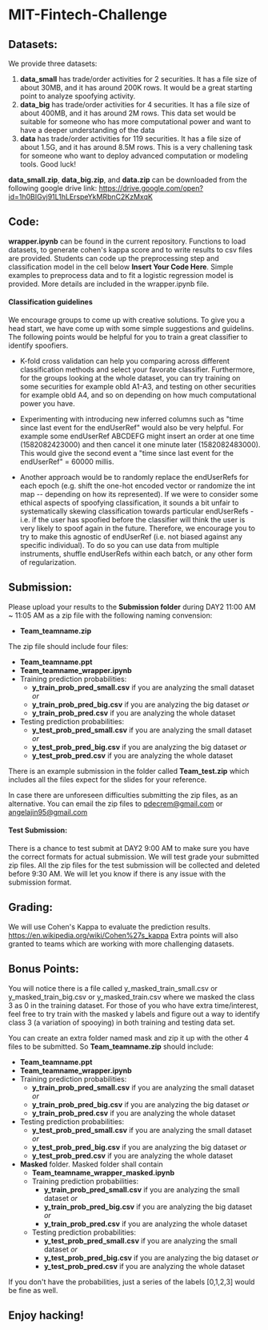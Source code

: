 # MIT-Fintech-Challenge

## Datasets:
We provide three datasets:
1. **data_small** has trade/order activities for 2 securities. It has a file size of about 30MB, and it has around 200K rows. It would be a great starting point to analyze spoofying activity. 
2. **data_big** has trade/order activities for 4 securities. It has a file size of about 400MB, and it has around 2M rows. This data set would be suitable for someone who has more computational power and want to have a deeper understanding of the data
3. **data** has trade/order activities for 119 securities. It has a file size of about 1.5G, and it has around 8.5M rows. This is a very challening task for someone who want to deploy advanced computation or modeling tools. Good luck!

**data_small.zip**, **data_big.zip**, and **data.zip** can be downloaded from the following google drive link: https://drive.google.com/open?id=1h0BIGvj91L1hLErspeYkMRbnC2KzMxqK

## Code:
**wrapper.ipynb** can be found in the current repository. Functions to load datasets, to generate cohen's kappa score and to write results to csv files are provided. Students can code up the preprocessing step and classification model in the cell below **Insert Your Code Here**. Simple examples to preprocess data and to fit a logistic regression model is provided. More details are included in the wrapper.ipynb file. 

#### Classification guidelines
We encourage groups to come up with creative solutions. To give you a head start, we have come up with some simple suggestions and guidelins. The following points would be helpful for you to train a great classifier to identify spoofiers.
- K-fold cross validation can help you comparing across different classification methods and select your favorate classifier. Furthermore, for the groups looking at the whole dataset, you can try training on some securities for example obId A1-A3, and testing on other securities for example obId A4, and so on depending on how much computational power you have.

- Experimenting with introducing new inferred columns such as "time since last event for the endUserRef" would also be very helpful. For example some endUserRef ABCDEFG might insert an order at one time (1582082423000) and then cancel it one minute later (1582082483000). This would give the second event a "time since last event for the endUserRef" = 60000 millis.

- Another approach would be to randomly replace the endUserRefs for each epoch (e.g. shift the one-hot encoded vector or randomize the int map -- depending on how its represented). If we were to consider some ethical aspects of spoofying classification, it sounds a bit unfair to systematically skewing classification towards particular endUserRefs - i.e. if the user has spoofied before the classifier will think the user is very likely to spoof again in the future. Therefore, we encourage you to try to make this agnostic of endUserRef (i.e. not biased against any specific individual). To do so you can use data from multiple instruments, shuffle endUserRefs within each batch, or any other form of regularization.

## Submission:
Please upload your results to the **Submission folder** during DAY2 11:00 AM ~ 11:05 AM as a zip file with the following naming convension:
* **Team_teamname.zip** 

The zip file should include four files:
* **Team_teamname.ppt**
* **Team_teamname_wrapper.ipynb**
* Training prediction probabilities:
  * **y_train_prob_pred_small.csv** if you are analyzing the small dataset
  *or*
  * **y_train_prob_pred_big.csv** if you are analyzing the big dataset
  *or*
  * **y_train_prob_pred.csv** if you are analyzing the whole dataset
* Testing prediction probabilities:
  * **y_test_prob_pred_small.csv** if you are analyzing the small dataset
  *or*
  * **y_test_prob_pred_big.csv** if you are analyzing the big dataset
  *or*
  * **y_test_prob_pred.csv** if you are analyzing the whole dataset

There is an example submission in the folder called **Team_test.zip** which includes all the files expect for the slides for your reference.

In case there are unforeseen difficulties submitting the zip files, as an alternative. You can email the zip files to pdecrem@gmail.com or angelajin95@gmail.com

#### Test Submission: 
There is a chance to test submit at DAY2 9:00 AM to make sure you have the correct formats for actual submission. We will test grade your submitted zip files. All the zip files for the test submission will be collected and deleted before 9:30 AM. We will let you know if there is any issue with the submission format.

## Grading:
We will use Cohen's Kappa to evaluate the prediction results. https://en.wikipedia.org/wiki/Cohen%27s_kappa Extra points will also granted to teams which are working with more challenging datasets. 

## Bonus Points:
You will notice there is a file called y_masked_train_small.csv or y_masked_train_big.csv or y_masked_train.csv where we masked the class 3 as 0 in the training dataset. For those of you who have extra time/interest, feel free to try train with the masked y labels and figure out a way to identify class 3 (a variation of spooying) in both training and testing data set. 

You can create an extra folder named mask and zip it up with the other 4 files to be submitted. So **Team_teamname.zip** should include:
* **Team_teamname.ppt**
* **Team_teamname_wrapper.ipynb**
* Training prediction probabilities:
    * **y_train_prob_pred_small.csv** if you are analyzing the small dataset
    *or*
    * **y_train_prob_pred_big.csv** if you are analyzing the big dataset
    *or*
    * **y_train_prob_pred.csv** if you are analyzing the whole dataset
* Testing prediction probabilities:
  * **y_test_prob_pred_small.csv** if you are analyzing the small dataset
  *or*
  * **y_test_prob_pred_big.csv** if you are analyzing the big dataset
  *or*
  * **y_test_prob_pred.csv** if you are analyzing the whole dataset
* **Masked** folder. Masked folder shall contain
  * **Team_teamname_wrapper_masked.ipynb**
  * Training prediction probabilities:
    * **y_train_prob_pred_small.csv** if you are analyzing the small dataset
    *or*
    * **y_train_prob_pred_big.csv** if you are analyzing the big dataset
    *or*
    * **y_train_prob_pred.csv** if you are analyzing the whole dataset
  * Testing prediction probabilities:
    * **y_test_prob_pred_small.csv** if you are analyzing the small dataset
    *or*
    * **y_test_prob_pred_big.csv** if you are analyzing the big dataset
    *or*
    * **y_test_prob_pred.csv** if you are analyzing the whole dataset

If you don't have the probabilities, just a series of the labels \[0,1,2,3\] would be fine as well.

## Enjoy hacking!
